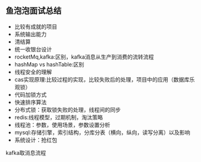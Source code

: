 
## 鱼泡泡面试总结

- 比较有成就的项目
- 系统输出能力
- 清结算
- 统一收银台设计
- rocketMq,kafka:区别，kafka消息从生产到消费的流转流程
- hashMap vs hashTable:区别
- 线程安全的理解
- cas实现原理:比较过程的实现，比较失败后的处理，项目中的应用（数据库乐观锁）
- 代码加锁方式
- 快速排序算法
- 分布式锁：获取锁失败的处理，线程间的同步
- redis:线程模型，过期机制，淘汰策略
- 线程池：参数，使用场景，参数设置分析
- mysql:存储引擎，索引结构，分库分表（横向，纵向，读写分离）以及影响
- 系统设计：抢红包



kafka取消息流程
















